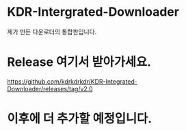 # KDR-Intergrated-Downloader

제가 만든 다운로더의 통합판입니다.


# Release 여기서 받아가세요.

https://github.com/kdrkdrkdr/KDR-Integrated-Downloader/releases/tag/v2.0


# 이후에 더 추가할 예정입니다.
